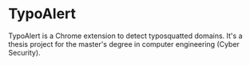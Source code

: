 # TypoAlert
TypoAlert is a Chrome extension to detect typosquatted domains. It's a thesis project for the master's degree in computer engineering (Cyber Security).
